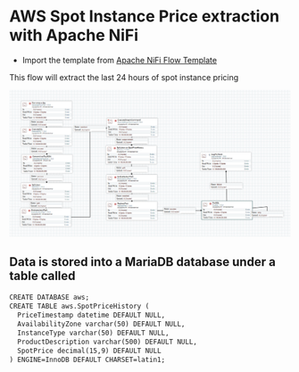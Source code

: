 # AWS Spot Instance Price extraction with Apache NiFi 


- Import the template from [Apache NiFi Flow Template](https://github.com/AODBA/AO-NiFi-Resources/AWS-Spot-Instance-Prices-Extraction/AWS-Spot-Price.xml)

This flow will extract the last 24 hours of spot instance pricing

![Apache NiFi Flow diagram](https://github.com/AODBA/AO-NiFi-Resources/blob/master/AWS-Spot-Instance-Prices-Extraction/imgs/AWS-spot-price-01.PNG)


## Data is stored into a MariaDB database under a table called
```
CREATE DATABASE aws;
CREATE TABLE aws.SpotPriceHistory (
  PriceTimestamp datetime DEFAULT NULL,
  AvailabilityZone varchar(50) DEFAULT NULL,
  InstanceType varchar(50) DEFAULT NULL,
  ProductDescription varchar(500) DEFAULT NULL,
  SpotPrice decimal(15,9) DEFAULT NULL
) ENGINE=InnoDB DEFAULT CHARSET=latin1;
```
